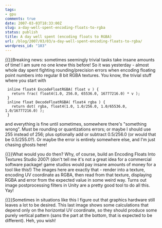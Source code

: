 ```yaml
---
tags:
- gpu
comments: true
date: 2007-03-03T18:33:00Z
slug: a-day-well-spent-encoding-floats-to-rgba
status: publish
title: A day well spent (encoding floats to RGBA)
url: /blog/2007/03/03/a-day-well-spent-encoding-floats-to-rgba/
wordpress_id: "103"
---
```


[{{<imgright src="//aras-p.info/blog/wp-content/uploads/2007/03/rgba01.thumbnail.png" title="'RGBA encoding 01'">}}](/blog/wp-content/uploads/2007/03/rgba01.png)Breaking news: sometimes seemingly trivial tasks take insane amounts of time! I am sure no one knew this before! So it was yesterday - almost whole day spent fighting rounding/precision errors when encoding floating point numbers into regular 8 bit RGBA textures. You know, the trivial stuff where you start with
 

     
     inline float4 EncodeFloatRGBA( float v ) {
       return frac( float4(1.0, 256.0, 65536.0, 16777216.0) * v );
     }
     inline float DecodeFloatRGBA( float4 rgba ) {
       return dot( rgba, float4(1.0, 1.0/256.0, 1.0/65536.0, 1.0/16777216.0) );
     }
 
 

and everything is fine until sometimes, somewhere there's "something wrong". Must be rounding or quantizations errors; or maybe I should use 255 instead of 256; plus optionally add or subtract 0.5/256.0 (or would that be 0.5/255.0?). Or maybe the error is entirely somewhere else, and I'm just chasing ghosts here!

[{{<imgright src="//aras-p.info/blog/wp-content/uploads/2007/03/rgba02.thumbnail.png" title="'RGBA encoding 02'">}}](/blog/wp-content/uploads/2007/03/rgba02.png)What would you do then? Why, of course, build an Encoding Floats Into Textures Studio 2007! (don't tell me it's not a great idea for a commercial software package! game studios would pay insane amounts of money for a tool like this!) The images here are exactly that - render into a texture, encoding UV coordinate as RGBA, then read from that texture, displaying RGBA and error from the expected value in some weird way. Turns out image postprocessing filters in Unity are a pretty good tool to do all this. Yay!

[{{<imgright src="//aras-p.info/blog/wp-content/uploads/2007/03/rgba03.thumbnail.png" title="'RGBA encoding 03'">}}](/blog/wp-content/uploads/2007/03/rgba03.png)Sometimes in situations like this I figure out that graphics hardware still leaves a lot to be desired. This last image shows some calculations that depend only on the horizontal UV coordinate, so they should produce some purely vertical pattern (sans the part at the bottom, that is expected to be different). Heh, you wish!
